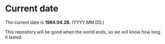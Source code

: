 # Current date

The current date is **1984.04.28.** (YYYY.MM.DD.)

This repository will be good when the world ends, so we will know how long it lasted.